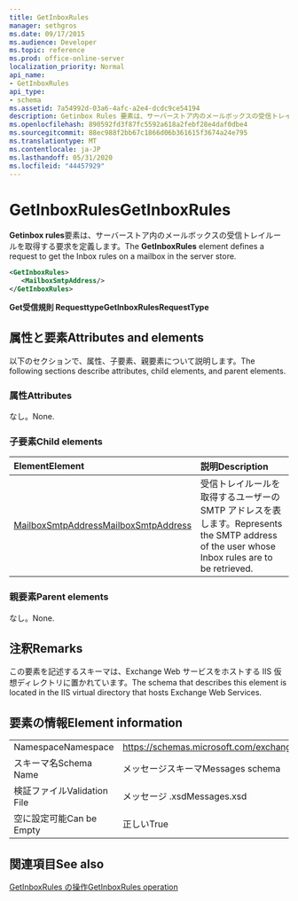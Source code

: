 ```yaml
---
title: GetInboxRules
manager: sethgros
ms.date: 09/17/2015
ms.audience: Developer
ms.topic: reference
ms.prod: office-online-server
localization_priority: Normal
api_name:
- GetInboxRules
api_type:
- schema
ms.assetid: 7a54992d-03a6-4afc-a2e4-dcdc9ce54194
description: Getinbox Rules 要素は、サーバーストア内のメールボックスの受信トレイルールを取得する要求を定義します。
ms.openlocfilehash: 890592fd3f87fc5592a618a2febf28e4daf0dbe4
ms.sourcegitcommit: 88ec988f2bb67c1866d06b361615f3674a24e795
ms.translationtype: MT
ms.contentlocale: ja-JP
ms.lasthandoff: 05/31/2020
ms.locfileid: "44457929"
---
```

# <a name="getinboxrules"></a><span data-ttu-id="09b54-103">GetInboxRules</span><span class="sxs-lookup"><span data-stu-id="09b54-103">GetInboxRules</span></span>

<span data-ttu-id="09b54-104">**Getinbox rules**要素は、サーバーストア内のメールボックスの受信トレイルールを取得する要求を定義します。</span><span class="sxs-lookup"><span data-stu-id="09b54-104">The **GetInboxRules** element defines a request to get the Inbox rules on a mailbox in the server store.</span></span> 
  
```XML
<GetInboxRules>
   <MailboxSmtpAddress/>
</GetInboxRules>
```

 <span data-ttu-id="09b54-105">**Get受信規則 Requesttype**</span><span class="sxs-lookup"><span data-stu-id="09b54-105">**GetInboxRulesRequestType**</span></span>
## <a name="attributes-and-elements"></a><span data-ttu-id="09b54-106">属性と要素</span><span class="sxs-lookup"><span data-stu-id="09b54-106">Attributes and elements</span></span>

<span data-ttu-id="09b54-107">以下のセクションで、属性、子要素、親要素について説明します。</span><span class="sxs-lookup"><span data-stu-id="09b54-107">The following sections describe attributes, child elements, and parent elements.</span></span>
  
### <a name="attributes"></a><span data-ttu-id="09b54-108">属性</span><span class="sxs-lookup"><span data-stu-id="09b54-108">Attributes</span></span>

<span data-ttu-id="09b54-109">なし。</span><span class="sxs-lookup"><span data-stu-id="09b54-109">None.</span></span>
  
### <a name="child-elements"></a><span data-ttu-id="09b54-110">子要素</span><span class="sxs-lookup"><span data-stu-id="09b54-110">Child elements</span></span>

|<span data-ttu-id="09b54-111">**Element**</span><span class="sxs-lookup"><span data-stu-id="09b54-111">**Element**</span></span>|<span data-ttu-id="09b54-112">**説明**</span><span class="sxs-lookup"><span data-stu-id="09b54-112">**Description**</span></span>|
|:-----|:-----|
|[<span data-ttu-id="09b54-113">MailboxSmtpAddress</span><span class="sxs-lookup"><span data-stu-id="09b54-113">MailboxSmtpAddress</span></span>](mailboxsmtpaddress.md) <br/> |<span data-ttu-id="09b54-114">受信トレイルールを取得するユーザーの SMTP アドレスを表します。</span><span class="sxs-lookup"><span data-stu-id="09b54-114">Represents the SMTP address of the user whose Inbox rules are to be retrieved.</span></span>  <br/> |
   
### <a name="parent-elements"></a><span data-ttu-id="09b54-115">親要素</span><span class="sxs-lookup"><span data-stu-id="09b54-115">Parent elements</span></span>

<span data-ttu-id="09b54-116">なし。</span><span class="sxs-lookup"><span data-stu-id="09b54-116">None.</span></span>
  
## <a name="remarks"></a><span data-ttu-id="09b54-117">注釈</span><span class="sxs-lookup"><span data-stu-id="09b54-117">Remarks</span></span>

<span data-ttu-id="09b54-118">この要素を記述するスキーマは、Exchange Web サービスをホストする IIS 仮想ディレクトリに置かれています。</span><span class="sxs-lookup"><span data-stu-id="09b54-118">The schema that describes this element is located in the IIS virtual directory that hosts Exchange Web Services.</span></span>
  
## <a name="element-information"></a><span data-ttu-id="09b54-119">要素の情報</span><span class="sxs-lookup"><span data-stu-id="09b54-119">Element information</span></span>

|||
|:-----|:-----|
|<span data-ttu-id="09b54-120">Namespace</span><span class="sxs-lookup"><span data-stu-id="09b54-120">Namespace</span></span>  <br/> |https://schemas.microsoft.com/exchange/services/2006/messages  <br/> |
|<span data-ttu-id="09b54-121">スキーマ名</span><span class="sxs-lookup"><span data-stu-id="09b54-121">Schema Name</span></span>  <br/> |<span data-ttu-id="09b54-122">メッセージスキーマ</span><span class="sxs-lookup"><span data-stu-id="09b54-122">Messages schema</span></span>  <br/> |
|<span data-ttu-id="09b54-123">検証ファイル</span><span class="sxs-lookup"><span data-stu-id="09b54-123">Validation File</span></span>  <br/> |<span data-ttu-id="09b54-124">メッセージ .xsd</span><span class="sxs-lookup"><span data-stu-id="09b54-124">Messages.xsd</span></span>  <br/> |
|<span data-ttu-id="09b54-125">空に設定可能</span><span class="sxs-lookup"><span data-stu-id="09b54-125">Can be Empty</span></span>  <br/> |<span data-ttu-id="09b54-126">正しい</span><span class="sxs-lookup"><span data-stu-id="09b54-126">True</span></span>  <br/> |
   
## <a name="see-also"></a><span data-ttu-id="09b54-127">関連項目</span><span class="sxs-lookup"><span data-stu-id="09b54-127">See also</span></span>



[<span data-ttu-id="09b54-128">GetInboxRules の操作</span><span class="sxs-lookup"><span data-stu-id="09b54-128">GetInboxRules operation</span></span>](getinboxrules-operation.md)

